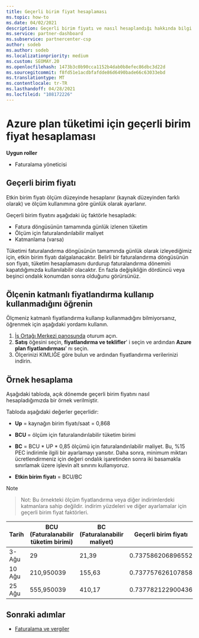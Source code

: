 ```yaml
---
title: Geçerli birim fiyat hesaplaması
ms.topic: how-to
ms.date: 04/02/2021
description: Geçerli birim fiyatı ve nasıl hesaplandığı hakkında bilgi edinin. Bu makale, örnek bir hesaplama da içerir.
ms.service: partner-dashboard
ms.subservice: partnercenter-csp
author: sodeb
ms.author: sodeb
ms.localizationpriority: medium
ms.custom: SEOMAY.20
ms.openlocfilehash: 1473b3c0b90cca1152b4dab0b8efec86dbc3d22d
ms.sourcegitcommit: f8fd51e1acdbfafdde86d6490bade66c63033ebd
ms.translationtype: MT
ms.contentlocale: tr-TR
ms.lasthandoff: 04/28/2021
ms.locfileid: "108172226"
---
```

# <a name="effective-unit-price-calculation-for-azure-plan-consumption"></a>Azure plan tüketimi için geçerli birim fiyat hesaplaması

**Uygun roller**

- Faturalama yöneticisi

## <a name="the-effective-unit-price"></a>Geçerli birim fiyatı

Etkin birim fiyatı ölçüm düzeyinde hesaplanır (kaynak düzeyinden farklı olarak) ve ölçüm kullanımına göre günlük olarak ayarlanır.

Geçerli birim fiyatını aşağıdaki üç faktörle hesapladık:

- Fatura döngüsünün tamamında günlük izlenen tüketim
- Ölçüm için faturalandırılabilir maliyet
- Katmanlama (varsa)

Tüketimi faturalandırma döngüsünün tamamında günlük olarak izleyediğimiz için, etkin birim fiyatı dalgalanacaktır. Belirli bir faturalandırma döngüsünün son fiyatı, tüketim hesaplamasını durdurup faturalandırma dönemini kapatdığımızda kullanılabilir olacaktır. En fazla değişikliğin dördüncü veya beşinci ondalık konumdan sonra olduğunu görürsünüz.

## <a name="find-out-whether-your-meter-uses-tiered-pricing"></a>Ölçenin katmanlı fiyatlandırma kullanıp kullanmadığını öğrenin

Ölçmeniz katmanlı fiyatlandırma kullanıp kullanmadığını bilmiyorsanız, öğrenmek için aşağıdaki yordamı kullanın. 

1. [İş Ortağı Merkezi panosunda](https://partner.microsoft.com/dashboard/) oturum açın.
2. **Satış** öğesini seçin, **fiyatlandırma ve teklifler**' i seçin ve ardından **Azure plan fiyatlandırması**' nı seçin.
3. Ölçerinizi KIMLIĞE göre bulun ve ardından fiyatlandırma verilerinizi indirin. 

## <a name="sample-calculation"></a>Örnek hesaplama

Aşağıdaki tabloda, açık dönemde geçerli birim fiyatını nasıl hesapladığımızda bir örnek verilmiştir.

Tabloda aşağıdaki değerler geçerlidir: 

- **Up** = kaynağın birim fiyatı/saat = 0,868

- **BCU** = ölçüm için faturalandırılabilir tüketim birimi

- **BC** = BCU * UP * 0,85 ölçümü için faturalandırılabilir maliyet. Bu, %15 PEC indirimle ilgili bir ayarlamayı yansıtır. Daha sonra, minimum miktarı ücretlendirmeniz için değeri ondalık işaretinden sonra iki basamakla sınırlamak üzere işlevin alt sınırını kullanıyoruz. 

- **Etkin birim fiyatı** = BCU/BC

>[!NOTE]

>Not: Bu örnekteki ölçüm fiyatlandırma veya diğer indirimlerdeki katmanlara sahip değildir. indirim yüzdeleri ve diğer ayarlamalar için geçerli birim fiyat faktörleri.


| Tarih | BCU (Faturalanabilir tüketim birimi) | BC (Faturalanabilir maliyet) | Geçerli birim fiyatı |
| ------ | ----------- | ----------- | ----------- |  
| 3-Ağu | 29 | 21,39 | 0.737586206896552 |
| 10 Ağu | 210,950039 | 155,63 | 0.737757626107858 |
| 25 Ağu | 555,950039 | 410,17 | 0.737782122900436 |

## <a name="next-steps"></a>Sonraki adımlar

- [Faturalama ve vergiler](billing.md)
